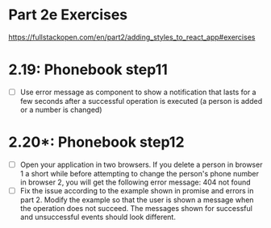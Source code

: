 # Part 2e Exercises
https://fullstackopen.com/en/part2/adding_styles_to_react_app#exercises

# 2.19: Phonebook step11
- [ ] Use error message as component to show a notification that lasts for a few seconds after a successful operation is executed (a person is added or a number is changed)

# 2.20*: Phonebook step12
- [ ] Open your application in two browsers. If you delete a person in browser 1 a short while before attempting to change the person's phone number in browser 2, you will get the following error message: 404 not found
- [ ] Fix the issue according to the example shown in promise and errors in part 2. Modify the example so that the user is shown a message when the operation does not succeed. The messages shown for successful and unsuccessful events should look different.
